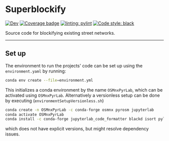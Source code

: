 # Superblockify

[![Dev](https://img.shields.io/badge/docs-dev-blue.svg)](https://cbueth.github.io/Superblockify/)
[![Coverage badge](https://github.com/cbueth/Superblockify/raw/python-coverage-comment-action-data/badge.svg)](https://github.com/cbueth/Superblockify/tree/python-coverage-comment-action-data)
[![linting: pylint](https://img.shields.io/badge/linting-pylint-yellowgreen)](https://github.com/PyCQA/pylint)
[![Code style: black](https://img.shields.io/badge/code%20style-black-000000.svg)](https://github.com/psf/black)

Source code for blockifying existing street networks.

---

## Set up

The environment to run the projects' code can be set up using the
`environment.yaml` by running:

```bash
conda env create --file=environment.yml
```

This initializes a conda environment by the name `OSMnxPyrLab`, which can be
activated using `OSMnxPyrLab`. Alternatively a versionless setup can be done
by executing (`environmentSetupVersionless.sh`)

```bash
conda create -n OSMnxPyrLab -c conda-forge osmnx pyrosm jupyterlab
conda activate OSMnxPyrLab
conda install -c conda-forge jupyterlab_code_formatter blackd isort pylint pytest coverage sphinx sphinx_rtd_theme
```

which does not have explicit versions, but might resolve dependency issues.